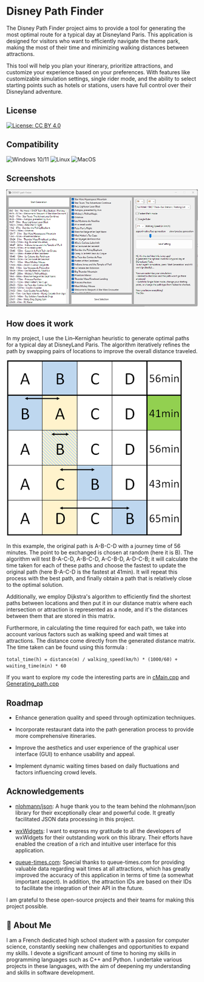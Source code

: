 # Disney Path Finder

The Disney Path Finder project aims to provide a tool for generating the most optimal route for a typical day at Disneyland Paris. This application is designed for visitors who want to efficiently navigate the theme park, making the most of their time and minimizing walking distances between attractions.

This tool will help you plan your itinerary, prioritize attractions, and customize your experience based on your preferences. With features like customizable simulation settings, single rider mode, and the ability to select starting points such as hotels or stations, users have full control over their Disneyland adventure.


## License

[![License: CC BY 4.0](https://img.shields.io/badge/License-CC%20BY%204.0-lightgrey.svg)](https://creativecommons.org/licenses/by/4.0/)
## Compatibility

![Windows 10/11](https://img.shields.io/badge/Windows%2010%2F11-tested-brightgreen)
![Linux](https://img.shields.io/badge/Linux-not%20tested-red)
![MacOS](https://img.shields.io/badge/MacOS-not%20tested-red)
## Screenshots

![App Screenshot](https://raw.githubusercontent.com/Knahte/Disney_PF/main/Image/App_Screenshot.png)


## How does it work

In my project, I use the Lin–Kernighan heuristic to generate optimal paths for a typical day at DisneyLand Paris. The algorithm iteratively refines the path by swapping pairs of locations to improve the overall distance traveled.

![Algorithm Screenshot](https://raw.githubusercontent.com/Knahte/Disney_PF/main/Image/PF_Algorithm_Screenshot.png)

In this example, the original path is A-B-C-D with a journey time of 56 minutes. The point to be exchanged is chosen at random (here it is B). The algorithm will test B-A-C-D, A-B-C-D, A-C-B-D, A-D-C-B; it will calculate the time taken for each of these paths and choose the fastest to update the original path (here B-A-C-D is the fastest at 41min). It will repeat this process with the best path, and finally obtain a path that is relatively close to the optimal solution. 

Additionally, we employ Dijkstra's algorithm to efficiently find the shortest paths between locations and then put it in our distance matrix where each intersection or attraction is represented as a node, and it's the distances between them that are stored in this matrix. 

Furthermore, in calculating the time required for each path, we take into account various factors such as walking speed and wait times at attractions. The distance come directly from the generated distance matrix. The time taken can be found using this formula :

`total_time(h) = distance(m) / walking_speed(km/h) * (1000/60) + waiting_time(min) * 60`

If you want to explore my code the interesting parts are in [cMain.cpp](https://github.com/Knahte/Disney_PF/blob/main/Generating_path.cpp) and [Generating_path.cpp](https://github.com/Knahte/Disney_PF/blob/main/Generating_path.cpp)


## Roadmap

- Enhance generation quality and speed through optimization techniques.

- Incorporate restaurant data into the path generation process to provide more comprehensive itineraries.

- Improve the aesthetics and user experience of the graphical user interface (GUI) to enhance usability and appeal.

- Implement dynamic waiting times based on daily fluctuations and factors influencing crowd levels.


## Acknowledgements

- [nlohmann/json](https://github.com/nlohmann/json): A huge thank you to the team behind the nlohmann/json library for their exceptionally clear and powerful code. It greatly facilitated JSON data processing in this project.

- [wxWidgets](https://www.wxwidgets.org/): I want to express my gratitude to all the developers of wxWidgets for their outstanding work on this library. Their efforts have enabled the creation of a rich and intuitive user interface for this application.

- [queue-times.com](https://queue-times.com/parks/4): Special thanks to queue-times.com for providing valuable data regarding wait times at all attractions, which has greatly improved the accuracy of this application in terms of time (a somewhat important aspect). 
In addition, the attraction IDs are based on their IDs to facilitate the integration of their API in the future.

I am grateful to these open-source projects and their teams for making this project possible.




## 🚀 About Me
I am a French dedicated high school student with a passion for computer science, constantly seeking new challenges and opportunities to expand my skills. I devote a significant amount of time to honing my skills in programming languages such as C++ and Python. I undertake various projects in these languages, with the aim of deepening my understanding and skills in software development.
